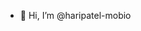 - 👋 Hi, I’m @haripatel-mobio

<!---
haripatel-mobio/haripatel-mobio is a ✨ special ✨ repository because its `README.md` (this file) appears on your GitHub profile.
You can click the Preview link to take a look at your changes.
--->
